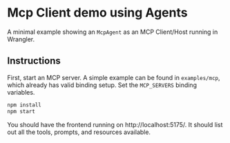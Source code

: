 # Mcp Client demo using Agents

A minimal example showing an `McpAgent` as an MCP Client/Host running in Wrangler.

## Instructions

First, start an MCP server. A simple example can be found in `examples/mcp`, which already has valid binding setup. Set the `MCP_SERVERS` binding variables.

```sh
npm install
npm start
```

You should have the frontend running on http://localhost:5175/. It should list out all the tools, prompts, and resources available.

